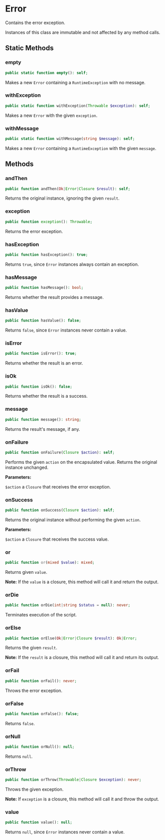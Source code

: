 
# Error


Contains the error exception.

Instances of this class are immutable and not affected by any
method calls.


## Static Methods


### empty

```php
public static function empty(): self;
```

Makes a new `Error` containing a `RuntimeException` with no
message.


### withException

```php
public static function withException(Throwable $exception): self;
```

Makes a new `Error` with the given `exception`.


### withMessage

```php
public static function withMessage(string $message): self;
```

Makes a new `Error` containing a `RuntimeException` with the
given `message`.


## Methods


### andThen

```php
public function andThen(Ok|Error|Closure $result): self;
```

Returns the original instance, ignoring the given `result`.


### exception

```php
public function exception(): Throwable;
```

Returns the error exception.


### hasException

```php
public function hasException(): true;
```

Returns `true`, since `Error` instances always contain an exception.


### hasMessage

```php
public function hasMessage(): bool;
```

Returns whether the result provides a message.


### hasValue

```php
public function hasValue(): false;
```

Returns `false`, since `Error` instances never contain a value.


### isError

```php
public function isError(): true;
```

Returns whether the result is an error.


### isOk

```php
public function isOk(): false;
```

Returns whether the result is a success.


### message

```php
public function message(): string;
```

Returns the result's message, if any.


### onFailure

```php
public function onFailure(Closure $action): self;
```

Performs the given `action` on the encapsulated value. Returns the
original instance unchanged.

**Parameters:**

`$action` a `Closure` that receives the error exception.


### onSuccess

```php
public function onSuccess(Closure $action): self;
```

Returns the original instance without performing the given `action`.

**Parameters:**

`$action` a `Closure` that receives the success value.


### or

```php
public function or(mixed $value): mixed;
```

Returns given `value`.

**Note:** If the `value` is a closure, this method will call it
and return the output.


### orDie

```php
public function orDie(int|string $status = null): never;
```

Terminates execution of the script.


### orElse

```php
public function orElse(Ok|Error|Closure $result): Ok|Error;
```

Returns the given `result`.

**Note:** If the `result` is a closure, this method will call it
and return its output.


### orFail

```php
public function orFail(): never;
```

Throws the error exception.


### orFalse

```php
public function orFalse(): false;
```

Returns `false`.


### orNull

```php
public function orNull(): null;
```

Returns `null`.


### orThrow

```php
public function orThrow(Throwable|Closure $exception): never;
```

Throws the given exception.

**Note:** If `exception` is a closure, this method will call it
and throw the output.


### value

```php
public function value(): null;
```

Returns `null`, since `Error` instances never contain a value.
